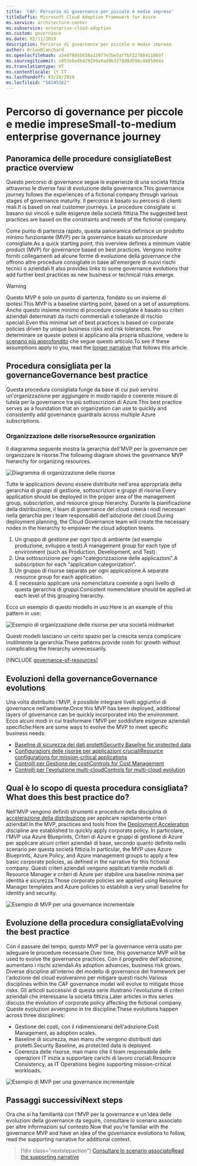 ```yaml
---
title: 'CAF: Percorso di governance per piccole e medie imprese'
titleSuffix: Microsoft Cloud Adoption Framework for Azure
ms.service: architecture-center
ms.subservice: enterprise-cloud-adoption
ms.custom: governance
ms.date: 02/11/2019
description: Percorso di governance per piccole e medie imprese
author: BrianBlanchard
ms.openlocfilehash: a3e078845038a12977e7be5affbf22708411069f
ms.sourcegitcommit: c053e6edb429299a0ad9b327888d596c48859d4a
ms.translationtype: HT
ms.contentlocale: it-IT
ms.lasthandoff: 03/20/2019
ms.locfileid: "58245162"
---
```

# <a name="small-to-medium-enterprise-governance-journey"></a><span data-ttu-id="e7adb-103">Percorso di governance per piccole e medie imprese</span><span class="sxs-lookup"><span data-stu-id="e7adb-103">Small-to-medium enterprise governance journey</span></span>

## <a name="best-practice-overview"></a><span data-ttu-id="e7adb-104">Panoramica delle procedure consigliate</span><span class="sxs-lookup"><span data-stu-id="e7adb-104">Best practice overview</span></span>

<span data-ttu-id="e7adb-105">Questo percorso di governance segue le esperienze di una società fittizia attraverso le diverse fasi di evoluzione della governance.</span><span class="sxs-lookup"><span data-stu-id="e7adb-105">This governance journey follows the experiences of a fictional company through various stages of governance maturity.</span></span> <span data-ttu-id="e7adb-106">Il percorso è basato su percorsi di clienti reali.</span><span class="sxs-lookup"><span data-stu-id="e7adb-106">It is based on real customer journeys.</span></span> <span data-ttu-id="e7adb-107">Le procedure consigliate si basano sui vincoli e sulle esigenze della società fittizia.</span><span class="sxs-lookup"><span data-stu-id="e7adb-107">The suggested best practices are based on the constraints and needs of the fictional company.</span></span>

<span data-ttu-id="e7adb-108">Come punto di partenza rapido, questa panoramica definisce un prodotto minimo funzionante (MVP) per la governance basato su procedure consigliate.</span><span class="sxs-lookup"><span data-stu-id="e7adb-108">As a quick starting point, this overview defines a minimum viable product (MVP) for governance based on best practices.</span></span> <span data-ttu-id="e7adb-109">Vengono inoltre forniti collegamenti ad alcune forme di evoluzione della governance che offrono altre procedure consigliate in base all'emergere di nuovi rischi tecnici o aziendali.</span><span class="sxs-lookup"><span data-stu-id="e7adb-109">It also provides links to some governance evolutions that add further best practices as new business or technical risks emerge.</span></span>

> [!WARNING]
> <span data-ttu-id="e7adb-110">Questo MVP è solo un punto di partenza, fondato su un insieme di ipotesi.</span><span class="sxs-lookup"><span data-stu-id="e7adb-110">This MVP is a baseline starting point, based on a set of assumptions.</span></span> <span data-ttu-id="e7adb-111">Anche questo insieme minimo di procedure consigliate è basato su criteri aziendali determinati da rischi commerciali e tolleranze di rischio speciali.</span><span class="sxs-lookup"><span data-stu-id="e7adb-111">Even this minimal set of best practices is based on corporate policies driven by unique business risks and risk tolerances.</span></span> <span data-ttu-id="e7adb-112">Per determinare se queste ipotesi si applicano alla propria situazione, vedere lo [scenario più approfondito](./narrative.md) che segue questo articolo.</span><span class="sxs-lookup"><span data-stu-id="e7adb-112">To see if these assumptions apply to you, read the [longer narrative](./narrative.md) that follows this article.</span></span>

## <a name="governance-best-practice"></a><span data-ttu-id="e7adb-113">Procedura consigliata per la governance</span><span class="sxs-lookup"><span data-stu-id="e7adb-113">Governance best practice</span></span>

<span data-ttu-id="e7adb-114">Questa procedura consigliata funge da base di cui può servirsi un'organizzazione per aggiungere in modo rapido e coerente misure di tutela per la governance tra più sottoscrizioni di Azure.</span><span class="sxs-lookup"><span data-stu-id="e7adb-114">This best practice serves as a foundation that an organization can use to quickly and consistently add governance guardrails across multiple Azure subscriptions.</span></span>

### <a name="resource-organization"></a><span data-ttu-id="e7adb-115">Organizzazione delle risorse</span><span class="sxs-lookup"><span data-stu-id="e7adb-115">Resource organization</span></span>

<span data-ttu-id="e7adb-116">Il diagramma seguente mostra la gerarchia dell'MVP per la governance per organizzare le risorse.</span><span class="sxs-lookup"><span data-stu-id="e7adb-116">The following diagram shows the governance MVP hierarchy for organizing resources.</span></span>

![Diagramma di organizzazione delle risorse](../../../_images/governance/resource-organization.png)

<span data-ttu-id="e7adb-118">Tutte le applicazioni devono essere distribuite nell'area appropriata della gerarchia di gruppi di gestione, sottoscrizioni e gruppi di risorse.</span><span class="sxs-lookup"><span data-stu-id="e7adb-118">Every application should be deployed in the proper area of the management group, subscription, and resource group hierarchy.</span></span> <span data-ttu-id="e7adb-119">Durante la pianificazione della distribuzione, il team di governance del cloud creerà i nodi necessari nella gerarchia per i team responsabili dell'adozione del cloud.</span><span class="sxs-lookup"><span data-stu-id="e7adb-119">During deployment planning, the Cloud Governance team will create the necessary nodes in the hierarchy to empower the cloud adoption teams.</span></span>  

1. <span data-ttu-id="e7adb-120">Un gruppo di gestione per ogni tipo di ambiente (ad esempio produzione, sviluppo e test).</span><span class="sxs-lookup"><span data-stu-id="e7adb-120">A management group for each type of environment (such as Production, Development, and Test).</span></span>
2. <span data-ttu-id="e7adb-121">Una sottoscrizione per ogni "categorizzazione delle applicazioni".</span><span class="sxs-lookup"><span data-stu-id="e7adb-121">A subscription for each "application categorization".</span></span>
3. <span data-ttu-id="e7adb-122">Un gruppo di risorse separato per ogni applicazione.</span><span class="sxs-lookup"><span data-stu-id="e7adb-122">A separate resource group for each application.</span></span>
4. <span data-ttu-id="e7adb-123">È necessario applicare una nomenclatura coerente a ogni livello di questa gerarchia di gruppi.</span><span class="sxs-lookup"><span data-stu-id="e7adb-123">Consistent nomenclature should be applied at each level of this grouping hierarchy.</span></span>

<span data-ttu-id="e7adb-124">Ecco un esempio di questo modello in uso:</span><span class="sxs-lookup"><span data-stu-id="e7adb-124">Here is an example of this pattern in use:</span></span>

![Esempio di organizzazione delle risorse per una società midmarket](../../../_images/governance/mid-market-resource-organization.png)

<span data-ttu-id="e7adb-126">Questi modelli lasciano un certo spazio per la crescita senza complicare inutilmente la gerarchia.</span><span class="sxs-lookup"><span data-stu-id="e7adb-126">These patterns provide room for growth without complicating the hierarchy unnecessarily.</span></span>

[!INCLUDE [governance-of-resources](../../../../../includes/cloud-adoption/governance/governance-of-resources.md)]

## <a name="governance-evolutions"></a><span data-ttu-id="e7adb-127">Evoluzioni della governance</span><span class="sxs-lookup"><span data-stu-id="e7adb-127">Governance evolutions</span></span>

<span data-ttu-id="e7adb-128">Una volta distribuito l'MVP, è possibile integrare livelli aggiuntivi di governance nell'ambiente.</span><span class="sxs-lookup"><span data-stu-id="e7adb-128">Once this MVP has been deployed, additional layers of governance can be quickly incorporated into the environment.</span></span> <span data-ttu-id="e7adb-129">Ecco alcuni modi in cui trasformare l'MVP per soddisfare esigenze aziendali specifiche:</span><span class="sxs-lookup"><span data-stu-id="e7adb-129">Here are some ways to evolve the MVP to meet specific business needs:</span></span>

- [<span data-ttu-id="e7adb-130">Baseline di sicurezza dei dati protetti</span><span class="sxs-lookup"><span data-stu-id="e7adb-130">Security Baseline for protected data</span></span>](./security-baseline-evolution.md)
- [<span data-ttu-id="e7adb-131">Configurazioni delle risorse per applicazioni cruciali</span><span class="sxs-lookup"><span data-stu-id="e7adb-131">Resource configurations for mission-critical applications</span></span>](./resource-consistency-evolution.md)
- [<span data-ttu-id="e7adb-132">Controlli per Gestione dei costi</span><span class="sxs-lookup"><span data-stu-id="e7adb-132">Controls for Cost Management</span></span>](./cost-management-evolution.md)
- [<span data-ttu-id="e7adb-133">Controlli per l'evoluzione multi-cloud</span><span class="sxs-lookup"><span data-stu-id="e7adb-133">Controls for multi-cloud evolution</span></span>](./multi-cloud-evolution.md)

<!-- markdownlint-disable MD026 -->

## <a name="what-does-this-best-practice-do"></a><span data-ttu-id="e7adb-134">Qual è lo scopo di questa procedura consigliata?</span><span class="sxs-lookup"><span data-stu-id="e7adb-134">What does this best practice do?</span></span>

<span data-ttu-id="e7adb-135">Nell'MVP vengono definiti strumenti e procedure della disciplina di [accelerazione della distribuzione](../../deployment-acceleration/overview.md) per applicare rapidamente criteri aziendali.</span><span class="sxs-lookup"><span data-stu-id="e7adb-135">In the MVP, practices and tools from the [Deployment Acceleration](../../deployment-acceleration/overview.md) discipline are established to quickly apply corporate policy.</span></span> <span data-ttu-id="e7adb-136">In particolare, l'MVP usa Azure Blueprints, Criteri di Azure e gruppi di gestione di Azure per applicare alcuni criteri aziendali di base, secondo quanto definito nello scenario per questa società fittizia.</span><span class="sxs-lookup"><span data-stu-id="e7adb-136">In particular, the MVP uses Azure Blueprints, Azure Policy, and Azure management groups to apply a few basic corporate policies, as defined in the narrative for this fictional company.</span></span> <span data-ttu-id="e7adb-137">Questi criteri aziendali vengono applicati tramite modelli di Resource Manager e criteri di Azure per stabilire una baseline minima per identità e sicurezza.</span><span class="sxs-lookup"><span data-stu-id="e7adb-137">Those corporate policies are applied using Resource Manager templates and Azure policies to establish a very small baseline for identity and security.</span></span>

![Esempio di MVP per una governance incrementale](../../../_images/governance/governance-mvp.png)

## <a name="evolving-the-best-practice"></a><span data-ttu-id="e7adb-139">Evoluzione della procedura consigliata</span><span class="sxs-lookup"><span data-stu-id="e7adb-139">Evolving the best practice</span></span>

<span data-ttu-id="e7adb-140">Con il passare del tempo, questo MVP per la governance verrà usato per adeguare le procedure necessarie.</span><span class="sxs-lookup"><span data-stu-id="e7adb-140">Over time, this governance MVP will be used to evolve the governance practices.</span></span> <span data-ttu-id="e7adb-141">Con il progredire dell'adozione, aumentano i rischi aziendali.</span><span class="sxs-lookup"><span data-stu-id="e7adb-141">As adoption advances, business risk grows.</span></span> <span data-ttu-id="e7adb-142">Diverse discipline all'interno del modello di governance del framework per l'adozione del cloud evolveranno per mitigare questi rischi.</span><span class="sxs-lookup"><span data-stu-id="e7adb-142">Various disciplines within the CAF governance model will evolve to mitigate those risks.</span></span> <span data-ttu-id="e7adb-143">Gli articoli successivi di questa serie illustrano l'evoluzione di criteri aziendali che interessano la società fittizia.</span><span class="sxs-lookup"><span data-stu-id="e7adb-143">Later articles in this series discuss the evolution of corporate policy affecting the fictional company.</span></span> <span data-ttu-id="e7adb-144">Queste evoluzioni avvengono in tre discipline:</span><span class="sxs-lookup"><span data-stu-id="e7adb-144">These evolutions happen across three disciplines:</span></span>

- <span data-ttu-id="e7adb-145">Gestione dei costi, con il ridimensionarsi dell'adozione.</span><span class="sxs-lookup"><span data-stu-id="e7adb-145">Cost Management, as adoption scales.</span></span>
- <span data-ttu-id="e7adb-146">Baseline di sicurezza, man mano che vengono distribuiti dati protetti.</span><span class="sxs-lookup"><span data-stu-id="e7adb-146">Security Baseline, as protected data is deployed.</span></span>
- <span data-ttu-id="e7adb-147">Coerenza delle risorse, man mano che il team responsabile delle operazioni IT inizia a supportare carichi di lavoro cruciali.</span><span class="sxs-lookup"><span data-stu-id="e7adb-147">Resource Consistency, as IT Operations begins supporting mission-critical workloads.</span></span>

![Esempio di MVP per una governance incrementale](../../../_images/governance/governance-evolution.png)

## <a name="next-steps"></a><span data-ttu-id="e7adb-149">Passaggi successivi</span><span class="sxs-lookup"><span data-stu-id="e7adb-149">Next steps</span></span>

<span data-ttu-id="e7adb-150">Ora che si ha familiarità con l'MVP per la governance e un'idea delle evoluzioni della governance da seguire, consultare lo scenario associato per altre informazioni sul contesto.</span><span class="sxs-lookup"><span data-stu-id="e7adb-150">Now that you’re familiar with the governance MVP and have an idea of the governance evolutions to follow, read the supporting narrative for additional context.</span></span>

> [!div class="nextstepaction"]
> [<span data-ttu-id="e7adb-151">Consultare lo scenario associato</span><span class="sxs-lookup"><span data-stu-id="e7adb-151">Read the supporting narrative</span></span>](./narrative.md)
